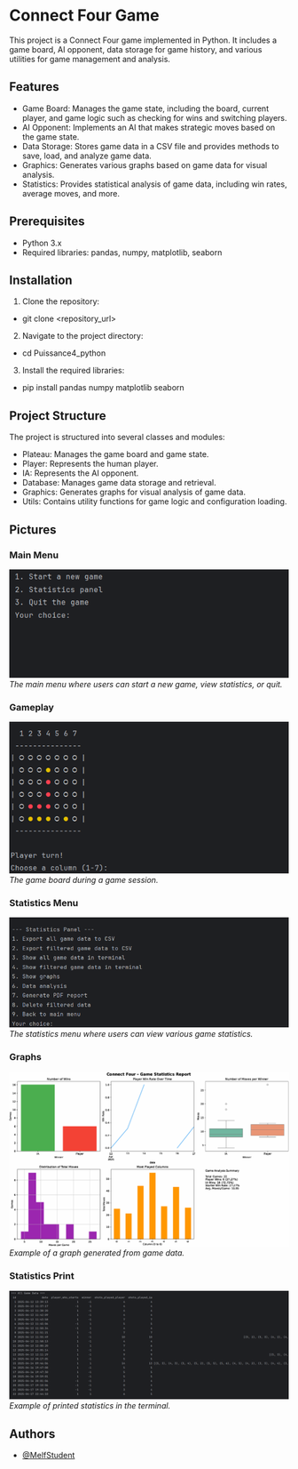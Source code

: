 # Connect Four Game

This project is a Connect Four game implemented in Python. It includes a game board, AI opponent, data storage for game history, and various utilities for game management and analysis.
## Features

- Game Board: Manages the game state, including the board, current player, and game logic such as checking for wins and switching players.
- AI Opponent: Implements an AI that makes strategic moves based on the game state.
- Data Storage: Stores game data in a CSV file and provides methods to save, load, and analyze game data.
- Graphics: Generates various graphs based on game data for visual analysis.
- Statistics: Provides statistical analysis of game data, including win rates, average moves, and more.


## Prerequisites
- Python 3.x
- Required libraries: pandas, numpy, matplotlib, seaborn
## Installation

1. Clone the repository:
- git clone <repository_url>
2. Navigate to the project directory:
- cd Puissance4_python 
3. Install the required libraries:
- pip install pandas numpy matplotlib seaborn
    
## Project Structure
The project is structured into several classes and modules:

- Plateau: Manages the game board and game state.
- Player: Represents the human player.
- IA: Represents the AI opponent.
- Database: Manages game data storage and retrieval.
- Graphics: Generates graphs for visual analysis of game data.
- Utils: Contains utility functions for game logic and configuration loading.
## Pictures

### Main Menu
![Main Menu](Pictures/main_menu.png)
*The main menu where users can start a new game, view statistics, or quit.*

### Gameplay
![Gameplay](Pictures/gameplay.png)
*The game board during a game session.*

### Statistics Menu
![Statistics Menu](Pictures/statistics_menu.png)
*The statistics menu where users can view various game statistics.*

### Graphs
![Graphs](Pictures/graphs.png)
*Example of a graph generated from game data.*

### Statistics Print
![Statistics Print](Pictures/statistics_print.png)
*Example of printed statistics in the terminal.*
## Authors

- [@MelfStudent](https://www.github.com/MelfStudent)
